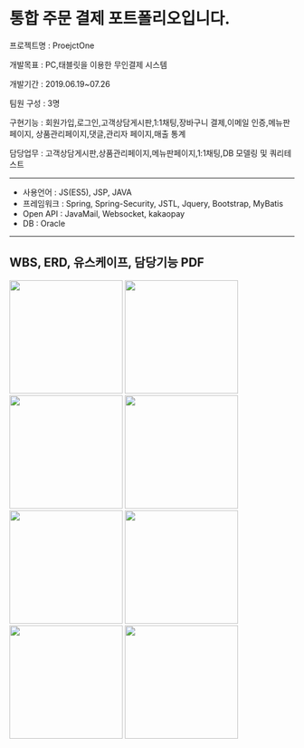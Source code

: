 # 통합 주문 결제 포트폴리오입니다.

프로젝트명 : ProejctOne

개발목표 : PC,태블릿을 이용한 무인결제 시스템

개발기간 : 2019.06.19~07.26

팀원 구성 : 3명

구현기능 : 회원가입,로그인,고객상담게시판,1:1채팅,장바구니 결제,이메일 인증,메뉴판페이지, 상품관리페이지,댓글,관리자 페이지,매출 통계

담당업무 : 고객상담게시판,상품관리페이지,메뉴판페이지,1:1채팅,DB 모델링 및 쿼리테스트

<hr>

+ 사용언어 : JS(ES5), JSP, JAVA
+ 프레임워크 : Spring, Spring-Security, JSTL, Jquery, Bootstrap, MyBatis
+ Open API : JavaMail, Websocket, kakaopay
+ DB : Oracle

<hr>

<h2>WBS, ERD, 유스케이프, 담당기능 PDF</h2>
<div>
 <img width="200" src ="https://user-images.githubusercontent.com/52395699/84597128-9bc91800-ae9c-11ea-829c-2f361c104d47.PNG">
 <img width="200" src ="https://user-images.githubusercontent.com/52395699/84597130-9cfa4500-ae9c-11ea-9aa3-c6ae95db34f3.PNG">
 <img width="200" src ="https://user-images.githubusercontent.com/52395699/84597131-9e2b7200-ae9c-11ea-8e2e-5aeff10ec05a.PNG">
 <img width="200" src ="https://user-images.githubusercontent.com/52395699/84597132-9f5c9f00-ae9c-11ea-8ff9-e798d0f922c8.PNG">
 <img width="200" src ="https://user-images.githubusercontent.com/52395699/84597133-9ff53580-ae9c-11ea-8262-a1428260b78b.PNG">
 <img width="200" src ="https://user-images.githubusercontent.com/52395699/84597134-a1266280-ae9c-11ea-8165-d4d75f32fc0b.PNG">
 <img width="200" src ="https://user-images.githubusercontent.com/52395699/84597135-a1bef900-ae9c-11ea-9161-0e69681ced92.PNG">
 <img width="200" src ="https://user-images.githubusercontent.com/52395699/84597136-a2f02600-ae9c-11ea-9c7e-a15e9c58ff9e.PNG">
</div>
